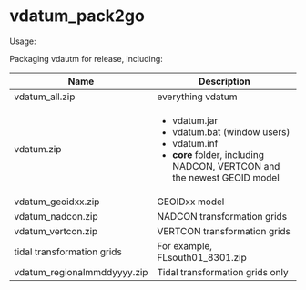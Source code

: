 vdatum_pack2go
==============
Usage:

Packaging vdautm for release, including:

Name | Description
-----| -----------
vdatum_all.zip | everything vdatum
vdatum.zip | <ul><li>vdatum.jar</li><li>vdatum.bat (window users)</li><li>vdatum.inf</li><li>**core** folder, including NADCON, VERTCON and the newest GEOID model</li></ul>
vdatum_geoidxx.zip | GEOIDxx model
vdatum_nadcon.zip | NADCON transformation grids
vdatum_vertcon.zip | VERTCON transformation grids
tidal transformation grids | For example, FLsouth01_8301.zip
vdatum_regionalmmddyyyy.zip | Tidal transformation grids only